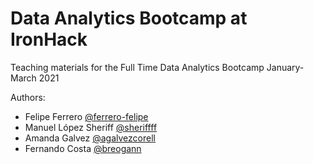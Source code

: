 # Data Analytics Bootcamp at IronHack

Teaching materials for the Full Time Data Analytics Bootcamp January-March 2021  

Authors:
 * Felipe Ferrero [@ferrero-felipe](https://github.com/ferrero-felipe)
 * Manuel López Sheriff [@sheriffff](https://github.com/sheriffff)
 * Amanda Galvez [@agalvezcorell](https://github.com/agalvezcorell)
 * Fernando Costa [@breogann](https://github.com/breogann)

